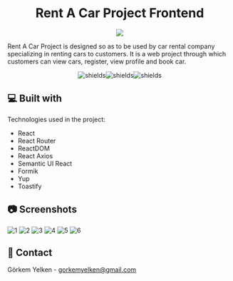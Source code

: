 <h1 align="center" id="title">Rent A Car Project Frontend</h1>

<p align="center">
  <img src="https://user-images.githubusercontent.com/60850092/189976787-93286ac4-8e57-4019-99c4-7194bdc78491.png">
</p>
  
<p>Rent A Car Project is designed so as to be used by car rental company specializing in renting cars to customers. It is a web project through which customers can view cars, register, view profile and book car.</p>

<p align="center"><img src="https://img.shields.io/github/issues/gorkemyelken/RentACar-Frontend" alt="shields"><img src="https://img.shields.io/github/forks/gorkemyelken/RentACar-Frontend" alt="shields"><img src="https://img.shields.io/github/stars/gorkemyelken/RentACar-Frontend" alt="shields"></p>

  
  
<h2>💻 Built with</h2>

Technologies used in the project:

*   React
*   React Router
*   ReactDOM
*   React Axios
*   Semantic UI React
*   Formik
*   Yup
*   Toastify

<h2>📷 Screenshots</h2>

![1](https://user-images.githubusercontent.com/60850092/191594201-1caf799c-ecb5-4c14-a000-cef12ea17d38.png)
![2](https://user-images.githubusercontent.com/60850092/191594214-c432f5ed-ca10-4a8e-90af-a73b1793cf1a.png)
![3](https://user-images.githubusercontent.com/60850092/191594216-27350685-76be-48a2-be61-33fd1af7da36.png)
![4](https://user-images.githubusercontent.com/60850092/191594220-9934cd69-9eea-4086-923f-f56a7a3b9495.png)
![5](https://user-images.githubusercontent.com/60850092/191594224-9536c493-8ef4-43a5-bf99-6ac51a799d58.png)
![6](https://user-images.githubusercontent.com/60850092/191594229-3ac8e280-7d7e-41c3-b142-b7c588b636b2.png)

<h2>📧 Contact</h2>

Görkem Yelken - [gorkemyelken@gmail.com](mailto:gorkemyelken@gmail.com)
